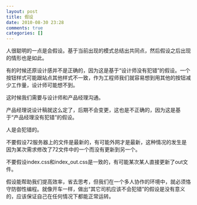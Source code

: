 ```yaml
---
layout: post
title: 假设
date: 2010-08-30 23:28
comments: true
categories: []
---
```

人很聪明的一点是会假设。基于当前出现的模式总结出共同点，然后假设之后出现的情形也是如此。

有的时候还原设计感并不是正确的，因为这是基于“设计师没有犯错”的假设。一个按钮样式可能跟站点其他样式不一致，作为工程师我们就容易想到用其他的按钮减少工作量，设计师可能想不到。

这时候我们需要与设计师和产品经理沟通。

产品经理说设计稿就这么定了，后期不会变更，这也是不正确的，因为这是基于“产品经理没有犯错”的假设。

人是会犯错的。

不要假设72服务器上的文件是最新的，有可能外网才是最新，这种情况的发生是因为某次需求修改了72文件中的一个而没有更新到另一个。

不要假设index.css和index_out.css是一致的，有可能某次某人直接更新了out文件。

假设能帮助我们提高效率，省去思考，但我们在一个多人协作的环境中，就必须恪守防御性编程。就像开车一样，做出“其它司机应该不会犯错”的假设是没有意义的，应该保证自己在任何情况下都能正常运转。
